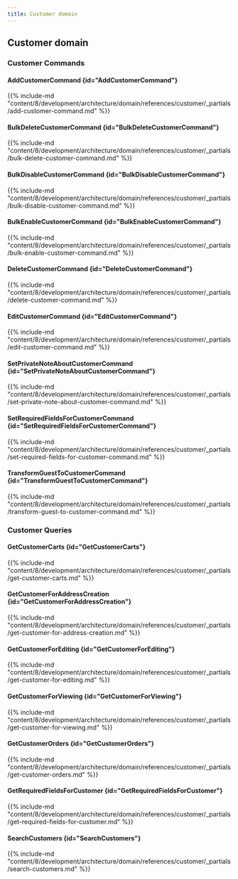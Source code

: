 ```yaml
---
title: Customer domain
---
```


## Customer domain

### Customer Commands

#### AddCustomerCommand {id="AddCustomerCommand"}

{{%  include-md "content/8/development/architecture/domain/references/customer/_partials/add-customer-command.md" %}}
#### BulkDeleteCustomerCommand {id="BulkDeleteCustomerCommand"}

{{%  include-md "content/8/development/architecture/domain/references/customer/_partials/bulk-delete-customer-command.md" %}}
#### BulkDisableCustomerCommand {id="BulkDisableCustomerCommand"}

{{%  include-md "content/8/development/architecture/domain/references/customer/_partials/bulk-disable-customer-command.md" %}}
#### BulkEnableCustomerCommand {id="BulkEnableCustomerCommand"}

{{%  include-md "content/8/development/architecture/domain/references/customer/_partials/bulk-enable-customer-command.md" %}}
#### DeleteCustomerCommand {id="DeleteCustomerCommand"}

{{%  include-md "content/8/development/architecture/domain/references/customer/_partials/delete-customer-command.md" %}}
#### EditCustomerCommand {id="EditCustomerCommand"}

{{%  include-md "content/8/development/architecture/domain/references/customer/_partials/edit-customer-command.md" %}}
#### SetPrivateNoteAboutCustomerCommand {id="SetPrivateNoteAboutCustomerCommand"}

{{%  include-md "content/8/development/architecture/domain/references/customer/_partials/set-private-note-about-customer-command.md" %}}
#### SetRequiredFieldsForCustomerCommand {id="SetRequiredFieldsForCustomerCommand"}

{{%  include-md "content/8/development/architecture/domain/references/customer/_partials/set-required-fields-for-customer-command.md" %}}
#### TransformGuestToCustomerCommand {id="TransformGuestToCustomerCommand"}

{{%  include-md "content/8/development/architecture/domain/references/customer/_partials/transform-guest-to-customer-command.md" %}}

### Customer Queries

#### GetCustomerCarts {id="GetCustomerCarts"}

{{%  include-md "content/8/development/architecture/domain/references/customer/_partials/get-customer-carts.md" %}}
#### GetCustomerForAddressCreation {id="GetCustomerForAddressCreation"}

{{%  include-md "content/8/development/architecture/domain/references/customer/_partials/get-customer-for-address-creation.md" %}}
#### GetCustomerForEditing {id="GetCustomerForEditing"}

{{%  include-md "content/8/development/architecture/domain/references/customer/_partials/get-customer-for-editing.md" %}}
#### GetCustomerForViewing {id="GetCustomerForViewing"}

{{%  include-md "content/8/development/architecture/domain/references/customer/_partials/get-customer-for-viewing.md" %}}
#### GetCustomerOrders {id="GetCustomerOrders"}

{{%  include-md "content/8/development/architecture/domain/references/customer/_partials/get-customer-orders.md" %}}
#### GetRequiredFieldsForCustomer {id="GetRequiredFieldsForCustomer"}

{{%  include-md "content/8/development/architecture/domain/references/customer/_partials/get-required-fields-for-customer.md" %}}
#### SearchCustomers {id="SearchCustomers"}

{{%  include-md "content/8/development/architecture/domain/references/customer/_partials/search-customers.md" %}}
